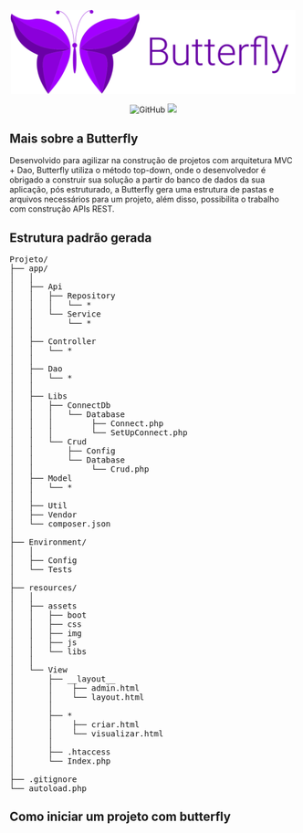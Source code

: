 <p align="center">
<img src="https://raw.githubusercontent.com/gdk46/Butterfly/0d126c0eb9fbbe56d6eb19ce81ba1322fb441a11/docs/Group%201.svg" width="500">
</p>

<p align="center">
    <img alt="GitHub" src="https://img.shields.io/github/license/gdk46/Butterfly?color=blueviolet">
    <img src="https://img.shields.io/badge/version-1.0.0-blueviolet">
</p>

## Mais sobre a Butterfly
Desenvolvido para agilizar na construção de projetos com arquitetura MVC + Dao, Butterfly utiliza o método
top-down, onde o desenvolvedor é obrigado a construir sua solução a partir do banco de dados da sua aplicação, pós estruturado,
a Butterfly gera uma estrutura de pastas e arquivos necessários para um projeto, além disso, possibilita o trabalho com construção APIs REST.

## Estrutura padrão gerada
<pre>
Projeto/
├── app/
│   │
│   ├── Api
│   │   ├── Repository
│   │   │   └── *
│   │   └── Service
│   │       └── *
│   │
│   ├── Controller
│   │   └── *
│   │
│   ├── Dao
│   │   └── *
│   │
│   ├── Libs
│   │   ├── ConnectDb
│   │   │   └── Database
│   │   │        ├── Connect.php
│   │   │        └── SetUpConnect.php
│   │   └── Crud
│   │       ├── Config
│   │       └── Database
│   │            └── Crud.php
│   ├── Model
│   │   └── *
│   │
│   ├── Util
│   ├── Vendor
│   └── composer.json
│
├── Environment/
│   │
│   ├── Config
│   └── Tests
│
├── resources/
│   │
│   ├── assets
│   │   ├── boot
│   │   ├── css
│   │   ├── img
│   │   ├── js
│   │   └── libs
│   │
│   └── View
│       ├── __layout__
│       │    ├── admin.html
│       │    └── layout.html
│       │
│       ├── *
│       │    ├── criar.html
│       │    └── visualizar.html
│       │
│       ├── .htaccess
│       └── Index.php
│
├── .gitignore
└── autoload.php
</pre>

## Como iniciar um projeto com butterfly 
